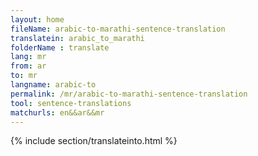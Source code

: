 ```yaml
---
layout: home
fileName: arabic-to-marathi-sentence-translation
translatein: arabic_to_marathi
folderName : translate
lang: mr
from: ar
to: mr
langname: arabic-to
permalink: /mr/arabic-to-marathi-sentence-translation
tool: sentence-translations
matchurls: en&&ar&&mr
---
```

{% include section/translateinto.html %}
